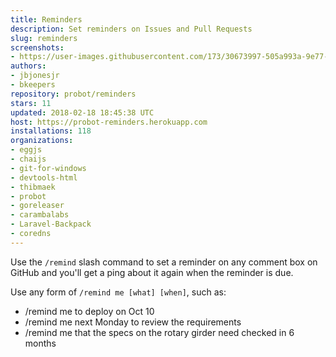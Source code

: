 ```yaml
---
title: Reminders
description: Set reminders on Issues and Pull Requests
slug: reminders
screenshots:
- https://user-images.githubusercontent.com/173/30673997-505a993a-9e77-11e7-8f0f-d5a606816e8e.png
authors:
- jbjonesjr
- bkeepers
repository: probot/reminders
stars: 11
updated: 2018-02-18 18:45:38 UTC
host: https://probot-reminders.herokuapp.com
installations: 118
organizations:
- eggjs
- chaijs
- git-for-windows
- devtools-html
- thibmaek
- probot
- goreleaser
- carambalabs
- Laravel-Backpack
- coredns
---
```


Use the `/remind` slash command to set a reminder on any comment box on GitHub and you'll get a ping about it again when the reminder is due.

Use any form of `/remind me [what] [when]`, such as:

- /remind me to deploy on Oct 10
- /remind me next Monday to review the requirements
- /remind me that the specs on the rotary girder need checked in 6 months
